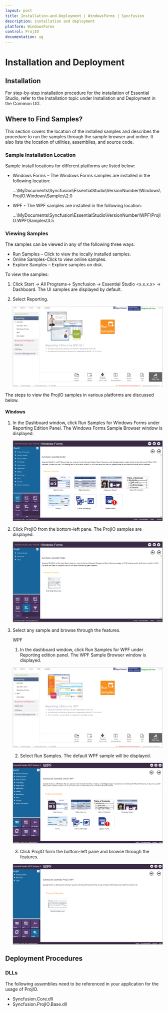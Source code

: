 ```yaml
---
layout: post
title: Installation-and-Deployment | WindowsForms | Syncfusion
description: installation and deployment
platform: WindowsForms
control: ProjIO
documentation: ug
---
```


# Installation and Deployment

## Installation

For step-by-step installation procedure for the installation of Essential Studio, refer to the Installation topic under Installation and Deployment in the Common UG.

## Where to Find Samples?

This section covers the location of the installed samples and describes the procedure to run the samples through the sample browser and online. It also lists the location of utilities, assemblies, and source code.

### Sample Installation Location

Sample install locations for different platforms are listed below:

* Windows Forms – The Windows Forms samples are installed in the following location:

  ...\MyDocuments\Syncfusion\EssentialStudio\VersionNumber\Windows\ProjIO.Windows\Samples\2.0

* WPF - The WPF samples are installed in the following location:

  ...\MyDocuments\Syncfusion\EssentialStudio\VersionNumber\WPF\ProjIO.WPF\Samples\3.5

### Viewing Samples

The samples can be viewed in any of the following three ways:

* Run Samples – Click to view the locally installed samples.
* Online Samples-Click to view online samples.
* Explore Samples – Explore samples on disk.

To view the samples:

1. Click Start -> All Programs-> Syncfusion -> Essential Studio <x.x.x.x> -> Dashboard. The UI samples are displayed by default.
2. Select Reporting.

   ![](Installation-and-Deployment_images/Installation-and-Deployment_img1.png)



The steps to view the ProjIO samples in various platforms are discussed below.

#### Windows

1. In the Dashboard window, click Run Samples for Windows Forms under Reporting Edition Panel. The Windows Forms Sample Browser window is displayed.

   ![](Installation-and-Deployment_images/Installation-and-Deployment_img2.png)



2. Click ProjIO from the bottom-left pane. The ProjIO samples are displayed.

   ![](Installation-and-Deployment_images/Installation-and-Deployment_img3.png)



3. Select any sample and browse through the features.

   WPF

   1. In the dashboard window, click Run Samples for WPF under Reporting edition panel. The WPF Sample Browser window is displayed.

   ![](Installation-and-Deployment_images/Installation-and-Deployment_img4.png)



   2. Select Run Samples. The default WPF sample will be displayed.

   ![](Installation-and-Deployment_images/Installation-and-Deployment_img5.png)



   3. Click ProjIO form the bottom-left pane and browse through the features.

   ![](Installation-and-Deployment_images/Installation-and-Deployment_img6.png)



## Deployment Procedures 

### DLLs

The following assemblies need to be referenced in your application for the usage of ProjIO.

* Syncfusion.Core.dll
* Syncfusion.ProjIO.Base.dll
